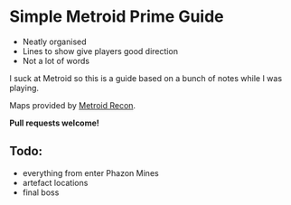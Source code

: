# Simple Metroid Prime Guide

* Neatly organised
* Lines to show give players good direction
* Not a lot of words

I suck at Metroid so this is a guide based on a bunch of notes while I was playing.

Maps provided by [Metroid Recon](https://metroid.retropixel.net/games/mprime/maps.php).

**Pull requests welcome!**

## Todo:

* everything from enter Phazon Mines
* artefact locations
* final boss

